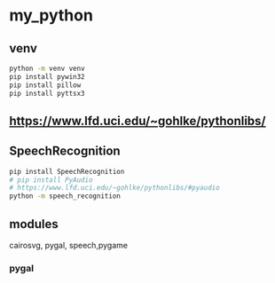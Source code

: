 # my_python

## venv

```bash
python -m venv venv
pip install pywin32
pip install pillow
pip install pyttsx3
```

## https://www.lfd.uci.edu/~gohlke/pythonlibs/

## SpeechRecognition

```bash
pip install SpeechRecognition
# pip install PyAudio
# https://www.lfd.uci.edu/~gohlke/pythonlibs/#pyaudio
python -m speech_recognition
```

## modules

cairosvg, pygal, speech,pygame

### pygal
